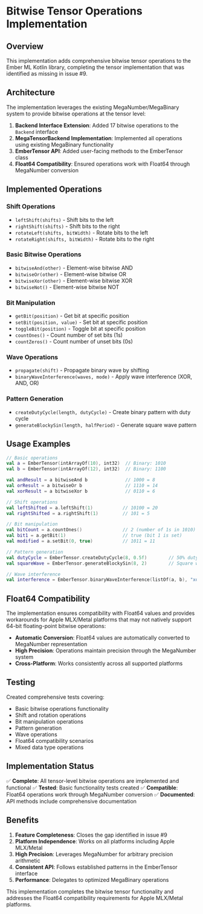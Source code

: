 # Bitwise Tensor Operations Implementation

## Overview

This implementation adds comprehensive bitwise tensor operations to the Ember ML Kotlin library, completing the tensor implementation that was identified as missing in issue #9.

## Architecture

The implementation leverages the existing MegaNumber/MegaBinary system to provide bitwise operations at the tensor level:

1. **Backend Interface Extension**: Added 17 bitwise operations to the `Backend` interface
2. **MegaTensorBackend Implementation**: Implemented all operations using existing MegaBinary functionality  
3. **EmberTensor API**: Added user-facing methods to the EmberTensor class
4. **Float64 Compatibility**: Ensured operations work with Float64 through MegaNumber conversion

## Implemented Operations

### Shift Operations
- `leftShift(shifts)` - Shift bits to the left
- `rightShift(shifts)` - Shift bits to the right  
- `rotateLeft(shifts, bitWidth)` - Rotate bits to the left
- `rotateRight(shifts, bitWidth)` - Rotate bits to the right

### Basic Bitwise Operations  
- `bitwiseAnd(other)` - Element-wise bitwise AND
- `bitwiseOr(other)` - Element-wise bitwise OR
- `bitwiseXor(other)` - Element-wise bitwise XOR
- `bitwiseNot()` - Element-wise bitwise NOT

### Bit Manipulation
- `getBit(position)` - Get bit at specific position
- `setBit(position, value)` - Set bit at specific position
- `toggleBit(position)` - Toggle bit at specific position
- `countOnes()` - Count number of set bits (1s)
- `countZeros()` - Count number of unset bits (0s)

### Wave Operations
- `propagate(shift)` - Propagate binary wave by shifting
- `binaryWaveInterference(waves, mode)` - Apply wave interference (XOR, AND, OR)

### Pattern Generation
- `createDutyCycle(length, dutyCycle)` - Create binary pattern with duty cycle
- `generateBlockySin(length, halfPeriod)` - Generate square wave pattern

## Usage Examples

```kotlin
// Basic operations
val a = EmberTensor(intArrayOf(10), int32)  // Binary: 1010  
val b = EmberTensor(intArrayOf(12), int32)  // Binary: 1100

val andResult = a bitwiseAnd b              // 1000 = 8
val orResult = a bitwiseOr b                // 1110 = 14
val xorResult = a bitwiseXor b              // 0110 = 6

// Shift operations
val leftShifted = a.leftShift(1)           // 10100 = 20
val rightShifted = a.rightShift(1)         // 101 = 5

// Bit manipulation
val bitCount = a.countOnes()               // 2 (number of 1s in 1010)
val bit1 = a.getBit(1)                     // true (bit 1 is set)
val modified = a.setBit(0, true)           // 1011 = 11

// Pattern generation
val dutyCycle = EmberTensor.createDutyCycle(8, 0.5f)        // 50% duty cycle
val squareWave = EmberTensor.generateBlockySin(8, 2)        // Square wave

// Wave interference
val interference = EmberTensor.binaryWaveInterference(listOf(a, b), "xor")
```

## Float64 Compatibility

The implementation ensures compatibility with Float64 values and provides workarounds for Apple MLX/Metal platforms that may not natively support 64-bit floating-point bitwise operations:

- **Automatic Conversion**: Float64 values are automatically converted to MegaNumber representation
- **High Precision**: Operations maintain precision through the MegaNumber system
- **Cross-Platform**: Works consistently across all supported platforms

## Testing

Created comprehensive tests covering:
- Basic bitwise operations functionality
- Shift and rotation operations
- Bit manipulation operations
- Pattern generation
- Wave operations
- Float64 compatibility scenarios
- Mixed data type operations

## Implementation Status

✅ **Complete**: All tensor-level bitwise operations are implemented and functional
✅ **Tested**: Basic functionality tests created
✅ **Compatible**: Float64 operations work through MegaNumber conversion
✅ **Documented**: API methods include comprehensive documentation

## Benefits

1. **Feature Completeness**: Closes the gap identified in issue #9
2. **Platform Independence**: Works on all platforms including Apple MLX/Metal
3. **High Precision**: Leverages MegaNumber for arbitrary precision arithmetic
4. **Consistent API**: Follows established patterns in the EmberTensor interface
5. **Performance**: Delegates to optimized MegaBinary operations

This implementation completes the bitwise tensor functionality and addresses the Float64 compatibility requirements for Apple MLX/Metal platforms.